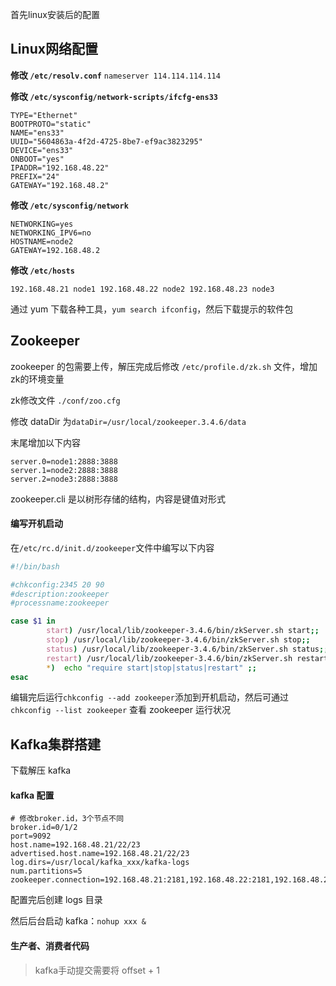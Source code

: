 首先linux安装后的配置

## Linux网络配置

**修改 `/etc/resolv.conf`**
`nameserver 114.114.114.114`

**修改 `/etc/sysconfig/network-scripts/ifcfg-ens33`**

```properties
TYPE="Ethernet"
BOOTPROTO="static"
NAME="ens33"
UUID="5604863a-4f2d-4725-8be7-ef9ac3823295"
DEVICE="ens33"
ONBOOT="yes"
IPADDR="192.168.48.22"
PREFIX="24"
GATEWAY="192.168.48.2"
```

**修改 `/etc/sysconfig/network`**

```properties
NETWORKING=yes
NETWORKING_IPV6=no
HOSTNAME=node2
GATEWAY=192.168.48.2
```

**修改 `/etc/hosts`**

`192.168.48.21 node1
192.168.48.22 node2
192.168.48.23 node3`

通过 yum 下载各种工具，`yum search ifconfig`，然后下载提示的软件包

## Zookeeper

zookeeper 的包需要上传，解压完成后修改 `/etc/profile.d/zk.sh` 文件，增加zk的环境变量

zk修改文件 `./conf/zoo.cfg`

修改 dataDir 为`dataDir=/usr/local/zookeeper.3.4.6/data`

末尾增加以下内容

```properties
server.0=node1:2888:3888
server.1=node2:2888:3888
server.2=node3:2888:3888
```

zookeeper.cli 是以树形存储的结构，内容是键值对形式

#### 编写开机启动

在`/etc/rc.d/init.d/zookeeper`文件中编写以下内容

```bash
#!/bin/bash

#chkconfig:2345 20 90
#description:zookeeper
#processname:zookeeper

case $1 in
        start) /usr/local/lib/zookeeper-3.4.6/bin/zkServer.sh start;;
        stop) /usr/local/lib/zookeeper-3.4.6/bin/zkServer.sh stop;;
        status) /usr/local/lib/zookeeper-3.4.6/bin/zkServer.sh status;;
        restart) /usr/local/lib/zookeeper-3.4.6/bin/zkServer.sh restart;;
        *)  echo "require start|stop|status|restart" ;;
esac
```

编辑完后运行`chkconfig --add zookeeper`添加到开机启动，然后可通过`chkconfig --list zookeeper` 查看 zookeeper 运行状况

## Kafka集群搭建

下载解压 kafka

#### kafka 配置

```properties
# 修改broker.id，3个节点不同
broker.id=0/1/2
port=9092
host.name=192.168.48.21/22/23
advertised.host.name=192.168.48.21/22/23
log.dirs=/usr/local/kafka_xxx/kafka-logs
num.partitions=5
zookeeper.connection=192.168.48.21:2181,192.168.48.22:2181,192.168.48.23:2181
```

配置完后创建 logs 目录

然后后台启动 kafka：`nohup xxx &`

#### 生产者、消费者代码

> kafka手动提交需要将 offset + 1

















